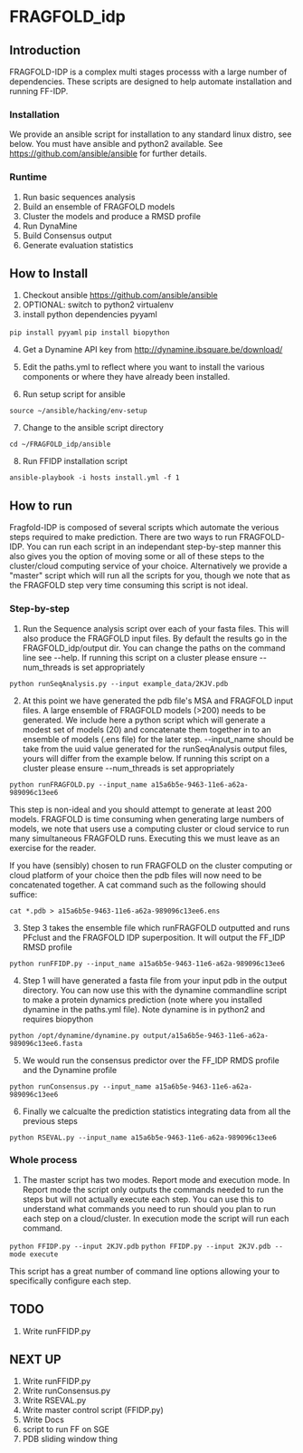 # FRAGFOLD_idp

## Introduction

FRAGFOLD-IDP is a complex multi stages processs with a large number of dependencies. These scripts are designed to help automate installation and running FF-IDP.

### Installation

We provide an ansible script for installation to any standard linux distro, see below. You must have ansible and python2 available. See https://github.com/ansible/ansible for further details.

### Runtime

1. Run basic sequences analysis
2. Build an ensemble of FRAGFOLD models
3. Cluster the models and produce a RMSD profile
4. Run DynaMine
5. Build Consensus output
6. Generate evaluation statistics

## How to Install

1. Checkout ansible https://github.com/ansible/ansible
2. OPTIONAL: switch to python2 virtualenv
3. install python dependencies pyyaml

`pip install pyyaml`
`pip install biopython`

4. Get a Dynamine API key from http://dynamine.ibsquare.be/download/
5. Edit the paths.yml to reflect where you want to install the various
   components or where they have already been installed.

6. Run setup script for ansible

`source ~/ansible/hacking/env-setup`

7. Change to the ansible script directory

`cd ~/FRAGFOLD_idp/ansible`

8. Run FFIDP installation script

`ansible-playbook -i hosts install.yml -f 1`

## How to run

Fragfold-IDP is composed of several scripts which automate the verious steps
required to make prediction. There are two ways to run FRAGFOLD-IDP. You can
run each script in an independant step-by-step manner this also gives you
the option of moving some or all of these steps to the cluster/cloud computing
service of your choice. Alternatively we provide a "master" script which will
run all the scripts for you, though we note that as the FRAGFOLD step very
time consuming this script is not ideal.

### Step-by-step

1. Run the Sequence analysis script over each of your fasta files. This will
also produce the FRAGFOLD input files. By default the results go in the
FRAGFOLD_idp/output dir. You can change the paths on the command line see
--help. If running this script on a cluster please ensure --num_threads is
set appropriately

`python runSeqAnalysis.py --input example_data/2KJV.pdb`

2. At this point we have generated the pdb file's MSA and FRAGFOLD input files.
A large ensemble of FRAGFOLD models (>200) needs to be generated. We include
here a python script which will generate a modest set of models (20) and
concatenate them together in to an ensemble of models (.ens file) for the later
step. --input_name should be take from the uuid value generated for the
runSeqAnalysis output files, yours will differ from the example below. If
running this script on a cluster please ensure --num_threads is set
appropriately

`python runFRAGFOLD.py --input_name a15a6b5e-9463-11e6-a62a-989096c13ee6`

This step is non-ideal and you should attempt to generate at least 200 models.
FRAGFOLD is time consuming when generating large numbers of models, we note
that users use a computing cluster or cloud service to run many simultaneous
FRAGFOLD runs. Executing this we must leave as an exercise for the reader.

If you have (sensibly) chosen to run FRAGFOLD on the cluster computing or cloud
platform of your choice then the pdb files will now need to be concatenated
together. A cat command such as the following should suffice:

`cat *.pdb > a15a6b5e-9463-11e6-a62a-989096c13ee6.ens`

3. Step 3 takes the ensemble file which runFRAGFOLD outputted and runs PFclust
and the FRAGFOLD IDP superposition. It will output the FF_IDP RMSD profile

`python runFFIDP.py --input_name a15a6b5e-9463-11e6-a62a-989096c13ee6`

4. Step 1 will have generated a fasta file from your input pdb in the output
directory. You can now use this with the dynamine commandline script to
make a protein dynamics prediction (note where you installed dynamine in the
paths.yml file). Note dynamine is in python2 and requires biopython

`python /opt/dynamine/dynamine.py output/a15a6b5e-9463-11e6-a62a-989096c13ee6.fasta`

5. We would run the consensus predictor over the FF_IDP RMDS profile and the
Dynamine profile

`python runConsensus.py --input_name a15a6b5e-9463-11e6-a62a-989096c13ee6`

6. Finally we calcualte the prediction statistics integrating data from all
the previous steps

`python RSEVAL.py --input_name a15a6b5e-9463-11e6-a62a-989096c13ee6`

### Whole process

1. The master script has two modes. Report mode and execution mode. In Report
mode the script only outputs the commands needed to run the steps but will
not actually execute each step. You can use this to understand what commands
you need to run should you plan to run each step on a cloud/cluster. In execution
mode the script will run each command.

`python FFIDP.py --input 2KJV.pdb`
`python FFIDP.py --input 2KJV.pdb --mode execute`

This script has a great number of command line options allowing your to
specifically configure each step.

## TODO

1. Write runFFIDP.py

## NEXT UP

1. Write runFFIDP.py
2. Write runConsensus.py
3. Write RSEVAL.py
4. Write master control script (FFIDP.py)
5. Write Docs
6. script to run FF on SGE
8. PDB sliding window thing
